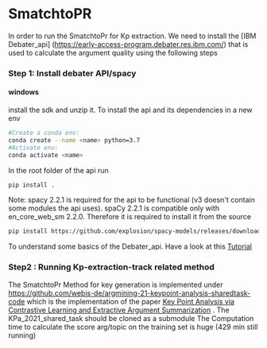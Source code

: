 # SmatchtoPR

In order to run the SmatchtoPr for Kp extraction. We need to install the [IBM Debater_api] (https://early-access-program.debater.res.ibm.com/) that is used to calculate the argument quality using the following steps

### Step 1: Install debater API/spacy
#### windows
install the sdk and unzip it. To install the api and its dependencies in a new env 
```bash
#Create a conda env:
conda create --name <name> python=3.7
#Activate env:
conda activate <name>
```
In the root folder of the api run 
```bash
pip install .
```
Note: spacy 2.2.1 is required for the api to be functional (v3 doesn't contain some modules the api uses). spaCy 2.2.1 is compatible only with en_core_web_sm  2.2.0. Therefore it is required to install it from the source 
```bash
pip install https://github.com/explosion/spacy-models/releases/download/en_core_web_sm-2.2.0/en_core_web_sm-2.2.0.tar.gz
```
To understand some basics of the Debater_api. Have a look at this [Tutorial](https://github.com/IBM/debater-eap-tutorial)
### Step2 : Running Kp-extraction-track related method
The SmatchtoPr Method for key generation is implemented under https://github.com/webis-de/argmining-21-keypoint-analysis-sharedtask-code which is the implementation of the paper  [Key Point Analysis via Contrastive Learning and Extractive Argument Summarization](https://webis.de/downloads/publications/papers/alshomary_2021b.pdf) .  The KPa_2021_shared_task should be cloned as a submodule
The Computation time to calculate the score arg/topic on the training set is huge (429 min still running)


